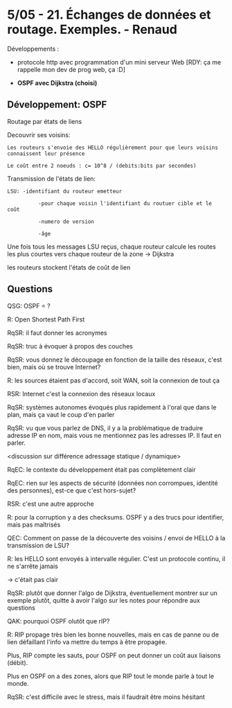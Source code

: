 # 5/05 - 21. Échanges de données et routage. Exemples. - Renaud #

Développements :

- protocole http avec programmation d'un mini serveur Web [RDY: ça me rappelle mon dev de prog web, ça :D]

- **OSPF avec Dijkstra (choisi)**



## Développement: OSPF ##



Routage par états de liens



Decouvrir ses voisins:

    Les routeurs s'envoie des HELLO régulièrement pour que leurs voisins connaissent leur présence

    Le coût entre 2 noeuds : c= 10^8 / (debits:bits par secondes)



Transmission de l'états de lien:

    LSU: -identifiant du routeur emetteur

              -pour chaque voisin l'identifiant du routuer cible et le coût

              -numero de version

              -âge



Une fois tous les messages LSU reçus, chaque routeur calcule les routes les plus courtes vers chaque routeur de la zone -> Dijkstra



<algorithme>



les routeurs stockent l'états de coût de lien





## Questions ##



QSG: OSPF = ?

R: Open Shortest Path First

RqSR: il faut donner les acronymes



RqSR: truc à évoquer à propos des couches



RqSR: vous donnez le découpage en fonction de la taille des réseaux, c'est bien, mais où se trouve Internet?

R: les sources étaient pas d'accord, soit WAN, soit la connexion de tout ça

RSR: Internet c'est la connexion des réseaux locaux



RqSR: systèmes autonomes évoqués plus rapidement à l'oral que dans le plan, mais ça vaut le coup d'en parler



RqSR: vu que vous parlez de DNS, il y a la problématique de traduire adresse IP en nom, mais vous ne mentionnez pas les adresses IP. Il faut en parler.



<discussion sur différence adressage statique / dynamique>



RqEC: le contexte du développement était pas complètement clair



RqEC: rien sur les aspects de sécurité (données non corrompues, identité des personnes), est-ce que c'est hors-sujet?

RSR: c'est une autre approche

R: pour la corruption y a des checksums. OSPF y a des trucs pour identifier, mais pas maîtrisés



QEC: Comment on passe de la découverte des voisins / envoi de HELLO à la transmission de LSU?

R: les HELLO sont envoyés à intervalle régulier. C'est un protocole continu, il ne s'arrête jamais

-> c'était pas clair



RqSR: plutôt que donner l'algo de Dijkstra, éventuellement montrer sur un exemple plutôt, quitte à avoir l'algo sur les notes pour répondre aux questions



QAK: pourquoi OSPF olutôt que rIP?

R: RIP propage très bien les bonne nouvelles, mais en cas de panne ou de lien défaillant l'info va mettre du temps à être propagée.

Plus, RIP compte les sauts, pour OSPF on peut donner un coût aux liaisons (débit).

Plus en OSPF on a des zones, alors que RIP tout le monde parle à tout le monde.



RqSR: c'est difficile avec le stress, mais il faudrait être moins hésitant
